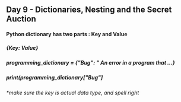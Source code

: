 ## Day 9 - Dictionaries, Nesting and the Secret Auction

#### Python dictionary has two parts : Key and Value 
##### {Key: Value}
##### programming_dictionary = {"Bug": " An error in a program that ...}
##### print(programming_dictionary["Bug"]
###### *make sure the key is actual data type, and spell right 
